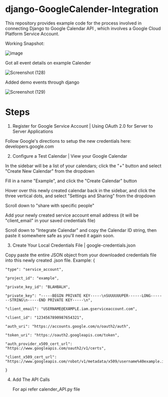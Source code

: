 # django-GoogleCalender-Integration

This repository provides example code for the process involved in connecting Django to Google Calendar API , which involves a Google Cloud Platform Service Account.

Working Snapshot:

![image](https://user-images.githubusercontent.com/91273192/199777624-3a50abf7-dd83-4761-9d72-cd37f2ea2265.png)

Got all event details on example Calender

![Screenshot (128)](https://user-images.githubusercontent.com/91273192/199773838-8135919b-a860-4912-934f-f66bb720bbb3.png)

Added demo events through django

![Screenshot (129)](https://user-images.githubusercontent.com/91273192/199774068-0ebe75db-ca61-472c-b723-38b7057ddc22.png)






# Steps

1. Register for Google Service Account | Using OAuth 2.0 for Server to Server Applications

  Follow Google's directions to setup the new credentials here: developers.google.com

2. Configure a Test Calendar | View your Google Calendar

  In the sidebar will be a list of your calendars; click the "+" button and select "Create New Calendar" from the dropdown

  Fill in a name "Example", and click the "Create Calendar" button

  Hover over this newly created calendar back in the sidebar, and click the three vertical dots, and select "Settings and Sharing" from the dropdown

  Scroll down to "share with specific people"

  Add your newly created service account email address (it will be "client_email" in your saved credentials file)

  Scroll down to "Integrate Calendar" and copy the Calendar ID string, then paste it somewhere safe as you'll need it again soon.


3. Create Your Local Credentials File | google-credentials.json

  Copy paste the entire JSON object from your downloaded credentials file into this newly created .json file.
  Example:
    {

    "type": "service_account",

    "project_id": "example",

    "private_key_id": "BLAHBALH",

    "private_key": "-----BEGIN PRIVATE KEY-----\nSUUUUUUPER------LONG-------STRING\n-----END PRIVATE KEY-----\n",

    "client_email": "USERNAME@EXAMPLE.iam.gserviceaccount.com",

    "client_id": "1234567890987654321",

    "auth_uri": "https://accounts.google.com/o/oauth2/auth",

    "token_uri": "https://oauth2.googleapis.com/token",

    "auth_provider_x509_cert_url": "https://www.googleapis.com/oauth2/v1/certs",

    "client_x509_cert_url": "https://www.googleapis.com/robot/v1/metadata/x509/username%40example.iam.gserviceaccount.com"

    }


4. Add The API Calls

   For api refer calender_API.py file





